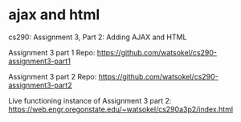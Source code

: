 # ajax and html
cs290: Assignment 3, Part 2: Adding AJAX and HTML

Assignment 3 part 1 Repo: https://github.com/watsokel/cs290-assignment3-part1

Assignment 3 part 2 Repo: https://github.com/watsokel/cs290-assignment3-part2

Live functioning instance of Assignment 3 part 2: https://web.engr.oregonstate.edu/~watsokel/cs290a3p2/index.html
